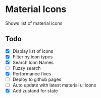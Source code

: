 # Material Icons

Shows list of material icons

## Todo

- [x] Display list of icons
- [x] Filter by icon types
- [x] Search Icon Names
- [ ] Fuzzy search
- [x] Performance fixes
- [ ] Deploy to github pages
- [ ] Auto update with latest material ui icons
- [x] Add zustand for state
